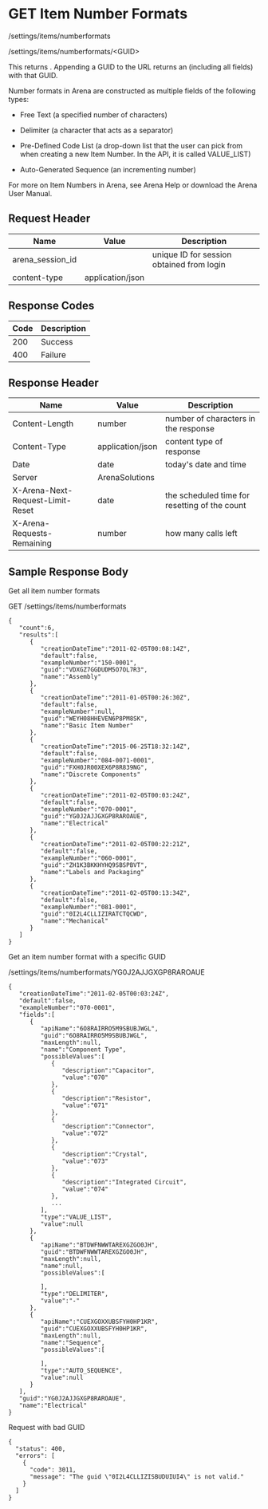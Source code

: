 # GET Item Number Formats


/settings/items/numberformats



/settings/items/numberformats/&lt;GUID&gt;

This returns  . Appending a GUID to the URL returns an  \(including all fields\) with that GUID. 

Number formats in Arena are constructed as multiple fields of the following types:

* Free Text \(a specified number of characters\)

* Delimiter \(a character that acts as a separator\)

* Pre\-Defined Code List \(a drop\-down list that the user can pick from when creating a new Item Number. In the API, it is called VALUE_LIST\)

* Auto\-Generated Sequence \(an incrementing number\)


For more on Item Numbers in Arena, see Arena Help or download the Arena User Manual.

## Request Header

| Name<br> | Value<br> | Description<br> |
|  --- |  --- |  --- | 
| arena_session_id<br> |   | unique ID for session obtained from login<br> |
| content\-type<br> | application/json<br> |   |

## Response Codes

| Code<br> | Description<br> |
|  --- |  --- | 
| 200<br> | Success<br> |
| 400<br> | Failure<br> |

## Response Header

| Name<br> | Value<br> | Description<br> |
|  --- |  --- |  --- | 
| Content\-Length<br> | number<br> | number of characters in the response<br> |
| Content\-Type<br> | application/json<br> | content type of response<br> |
| Date<br> | date<br> | today's date and time<br> |
| Server<br> | ArenaSolutions<br> |   |
| X\-Arena\-Next\-Request\-Limit\-Reset<br> | date<br> | the scheduled time for resetting of the count<br> |
| X\-Arena\-Requests\-Remaining<br> | number<br> | how many calls left<br> |

## Sample Response Body
Get all item number formats





GET /settings/items/numberformats

```
{
   "count":6,
   "results":[
      {
         "creationDateTime":"2011-02-05T00:08:14Z",
         "default":false,
         "exampleNumber":"150-0001",
         "guid":"VDXGZ7GGDUDM5O7OL7R3",
         "name":"Assembly"
      },
      {
         "creationDateTime":"2011-01-05T00:26:30Z",
         "default":false,
         "exampleNumber":null,
         "guid":"WEYH08HHEVEN6P8PM8SK",
         "name":"Basic Item Number"
      },
      {
         "creationDateTime":"2015-06-25T18:32:14Z",
         "default":false,
         "exampleNumber":"084-0071-0001",
         "guid":"FXH0JR00XEX6P8R839NG",
         "name":"Discrete Components"
      },
      {
         "creationDateTime":"2011-02-05T00:03:24Z",
         "default":false,
         "exampleNumber":"070-0001",
         "guid":"YG0J2AJJGXGP8RAROAUE",
         "name":"Electrical"
      },
      {
         "creationDateTime":"2011-02-05T00:22:21Z",
         "default":false,
         "exampleNumber":"060-0001",
         "guid":"ZH1K3BKKHYHQ9SBSPBVT",
         "name":"Labels and Packaging"
      },
      {
         "creationDateTime":"2011-02-05T00:13:34Z",
         "default":false,
         "exampleNumber":"081-0001",
         "guid":"0I2L4CLLIZIRATCTQCWD",
         "name":"Mechanical"
      }
   ]
}
```
Get an item number format with a specific GUID



/settings/items/numberformats/YG0J2AJJGXGP8RAROAUE

```
{
   "creationDateTime":"2011-02-05T00:03:24Z",
   "default":false,
   "exampleNumber":"070-0001",
   "fields":[
      {
         "apiName":"6O8RAIRRO5M9SBUBJWGL",
         "guid":"6O8RAIRRO5M9SBUBJWGL",
         "maxLength":null,
         "name":"Component Type",
         "possibleValues":[
            {
               "description":"Capacitor",
               "value":"070"
            },
            {
               "description":"Resistor",
               "value":"071"
            },
            {
               "description":"Connector",
               "value":"072"
            },
            {
               "description":"Crystal",
               "value":"073"
            },
            {
               "description":"Integrated Circuit",
               "value":"074"
            },
            ...
         ],
         "type":"VALUE_LIST",
         "value":null
      },
      {
         "apiName":"BTDWFNWWTAREXGZGO0JH",
         "guid":"BTDWFNWWTAREXGZGO0JH",
         "maxLength":null,
         "name":null,
         "possibleValues":[

         ],
         "type":"DELIMITER",
         "value":"-"
      },
      {
         "apiName":"CUEXGOXXUBSFYH0HP1KR",
         "guid":"CUEXGOXXUBSFYH0HP1KR",
         "maxLength":null,
         "name":"Sequence",
         "possibleValues":[

         ],
         "type":"AUTO_SEQUENCE",
         "value":null
      }
   ],
   "guid":"YG0J2AJJGXGP8RAROAUE",
   "name":"Electrical"
}
```
Request with bad GUID

```
{
  "status": 400,
  "errors": [
    {
      "code": 3011,
      "message": "The guid \"0I2L4CLLIZISBUDUIUI4\" is not valid."
    }
  ]
}
```
